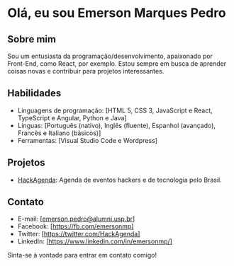 # Olá, eu sou Emerson Marques Pedro

## Sobre mim
Sou um entusiasta da programação/desenvolvimento, apaixonado por Front-End, como React, por exemplo. Estou sempre em busca de aprender coisas novas e contribuir para projetos interessantes.

## Habilidades
- Linguagens de programação: [HTML 5, CSS 3, JavaScript e React, TypeScript e Angular, Python e Java]
- Línguas: [Português (nativo), Inglês (fluente), Espanhol (avançado), Francês e Italiano (básicos)]
- Ferramentas: [Visual Studio Code e Wordpress]

## Projetos
- [HackAgenda](https://hackagenda.com.br): Agenda de eventos hackers e de tecnologia pelo Brasil.

## Contato
- E-mail: [emerson.pedro@alumni.usp.br]
- Facebook: [https://fb.com/emersonmp]
- Twitter: [https://twitter.com/HackAgenda]
- LinkedIn: [https://www.linkedin.com/in/emersonmp/]

Sinta-se à vontade para entrar em contato comigo!

